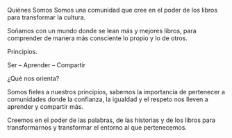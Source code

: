 Quiénes Somos
Somos una comunidad que cree en el poder de los libros para transformar la cultura.

Soñamos con un mundo donde se lean más y mejores libros, para comprender de manera más consciente lo propio y lo de otros.

Principios.

 Ser – Aprender – Compartir

¿Qué nos orienta?

Somos fieles a nuestros principios, sabemos la importancia de pertenecer a comunidades donde la confianza, la igualdad y el respeto nos lleven a aprender y compartir más.

Creemos en el poder de las palabras, de las historias y de los libros para transformarnos y transformar el entorno al que pertenecemos.
